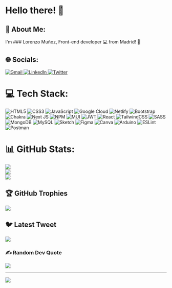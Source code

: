 # Hello there! :wave:

## 💫 About Me:
I'm ### Lorenzo Muñoz, Front-end developer :computer: from Madrid! :city_sunset:


## 🌐 Socials:
<a href="cepo_mm@hotmail.com">
  <img src="https://img.icons8.com/bubbles/50/000000/gmail.png" alt="Gmail" />
</a>
<a href="https://linkedin.com/in/https://www.linkedin.com/in/lorenzo-mmu%C3%B1oz/">
  <img src="https://img.icons8.com/bubbles/50/000000/linkedin.png" alt="LinkedIn" />
</a>
<a href="[https://twitter.com/](https://twitter.com/https://twitter.com/LorensioDev)">
  <img src="https://img.icons8.com/bubbles/50/000000/twitter.png" alt="Twitter" />
</a>

# 💻 Tech Stack:
![HTML5](https://img.shields.io/badge/html5-%23E34F26.svg?style=flat&logo=html5&logoColor=white) ![CSS3](https://img.shields.io/badge/css3-%231572B6.svg?style=flat&logo=css3&logoColor=white) ![JavaScript](https://img.shields.io/badge/javascript-%23323330.svg?style=flat&logo=javascript&logoColor=%23F7DF1E) ![Google Cloud](https://img.shields.io/badge/Google%20Cloud-%234285F4.svg?style=flat&logo=google-cloud&logoColor=white) ![Netlify](https://img.shields.io/badge/netlify-%23000000.svg?style=flat&logo=netlify&logoColor=#00C7B7) ![Bootstrap](https://img.shields.io/badge/bootstrap-%23563D7C.svg?style=flat&logo=bootstrap&logoColor=white) ![Chakra](https://img.shields.io/badge/chakra-%234ED1C5.svg?style=flat&logo=chakraui&logoColor=white) ![Next JS](https://img.shields.io/badge/Next-black?style=flat&logo=next.js&logoColor=white) ![NPM](https://img.shields.io/badge/NPM-%23000000.svg?style=flat&logo=npm&logoColor=white) ![MUI](https://img.shields.io/badge/MUI-%230081CB.svg?style=flat&logo=material-ui&logoColor=white) ![JWT](https://img.shields.io/badge/JWT-black?style=flat&logo=JSON%20web%20tokens) ![React](https://img.shields.io/badge/react-%2320232a.svg?style=flat&logo=react&logoColor=%2361DAFB) ![TailwindCSS](https://img.shields.io/badge/tailwindcss-%2338B2AC.svg?style=flat&logo=tailwind-css&logoColor=white) ![SASS](https://img.shields.io/badge/SASS-hotpink.svg?style=flat&logo=SASS&logoColor=white) ![MongoDB](https://img.shields.io/badge/MongoDB-%234ea94b.svg?style=flat&logo=mongodb&logoColor=white) ![MySQL](https://img.shields.io/badge/mysql-%2300f.svg?style=flat&logo=mysql&logoColor=white) ![Sketch](https://img.shields.io/badge/Sketch-FFB387?style=flat&logo=sketch&logoColor=black) 	![Figma](https://img.shields.io/badge/figma-%23F24E1E.svg?style=flat&logo=figma&logoColor=white) ![Canva](https://img.shields.io/badge/Canva-%2300C4CC.svg?style=flat&logo=Canva&logoColor=white) ![Arduino](https://img.shields.io/badge/-Arduino-00979D?style=flat&logo=Arduino&logoColor=white) ![ESLint](https://img.shields.io/badge/ESLint-4B3263?style=flat&logo=eslint&logoColor=white) ![Postman](https://img.shields.io/badge/Postman-FF6C37?style=flat&logo=postman&logoColor=white)
# 📊 GitHub Stats:
![](https://github-readme-stats.vercel.app/api?username=lorenzo-mm&theme=blue-green&hide_border=true&include_all_commits=true&count_private=true)<br/>
![](https://github-readme-streak-stats.herokuapp.com/?user=lorenzo-mm&theme=blue-green&hide_border=true)<br/>
![](https://github-readme-stats.vercel.app/api/top-langs/?username=lorenzo-mm&theme=blue-green&hide_border=true&include_all_commits=true&count_private=true&layout=compact)

## 🏆 GitHub Trophies
![](https://github-profile-trophy.vercel.app/?username=lorenzo-mm&theme=matrix&no-frame=false&no-bg=true&margin-w=4)

## 🐦 Latest Tweet
[![](https://gtce.itsvg.in/api?username=https://twitter.com/LorensioDev)](https://github.com/VishwaGauravIn/github-twitter-card-embed)

### ✍️ Random Dev Quote
![](https://quotes-github-readme.vercel.app/api?type=horizontal&theme=merko)

---
[![](https://visitcount.itsvg.in/api?id=lorenzo-mm&icon=9&color=3)](https://visitcount.itsvg.in)

<!-- Proudly created with GPRM ( https://gprm.itsvg.in ) -->
